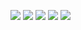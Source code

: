 [![](https://raw.githubusercontent.com/YouFoundAlpha/cdn/main/git.svg)](https://alpha.is-a.dev/github)
[![](https://spotify-github-profile.vercel.app/api/view.svg?uid=pse89k5gpgud4vnulv2lcdzvk&cover_image=true&theme=novatorem&bar_color=7a02f2&bar_color_cover=false)](https://alpha.is-a.dev/github)
[![](https://github-readme-stats.vercel.app/api?username=YouFoundAlpha&theme=dark&show_icons=true)](https://gg.gg/youfoundalpha)
[![](https://github-readme-stats.vercel.app/api/top-langs/?username=YouFoundAlpha&langs_count=15)](https://alpha.is-a.dev/github)
[![](https://github-readme-stats.vercel.app/api/wakatime?username=f275a07b-83ce-4ead-9ade-d9a84f33cca1)](https://alpha.is-a.dev/github)

